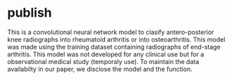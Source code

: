 # publish
This is a convolutional neural network model to clasify antero-posterior knee radiographs into rheumatoid arthritis or into osteoarthritis.
This model was made using the training dataset containing radiographs of end-stage arthritis.
This model was not developed for any clinical use but for a observational medical study (temporaly use). 
To maintain the data availabilty in our paper, we disclose the model and the function.
